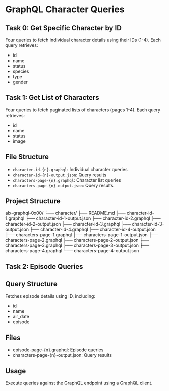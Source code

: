 # GraphQL Character Queries

## Task 0: Get Specific Character by ID
Four queries to fetch individual character details using their IDs (1-4).
Each query retrieves:
- id
- name
- status
- species
- type
- gender

## Task 1: Get List of Characters
Four queries to fetch paginated lists of characters (pages 1-4).
Each query retrieves:
- id
- name
- status
- image

## File Structure
- `character-id-{n}.graphql`: Individual character queries
- `character-id-{n}-output.json`: Query results
- `characters-page-{n}.graphql`: Character list queries
- `characters-page-{n}-output.json`: Query results

## Project Structure
alx-graphql-0x00/
└── character/
    ├── README.md
    ├── character-id-1.graphql
    ├── character-id-1-output.json
    ├── character-id-2.graphql
    ├── character-id-2-output.json
    ├── character-id-3.graphql
    ├── character-id-3-output.json
    ├── character-id-4.graphql
    ├── character-id-4-output.json
    ├── characters-page-1.graphql
    ├── characters-page-1-output.json
    ├── characters-page-2.graphql
    ├── characters-page-2-output.json
    ├── characters-page-3.graphql
    ├── characters-page-3-output.json
    ├── characters-page-4.graphql
    └── characters-page-4-output.json

## Task 2: Episode Queries

## Query Structure
Fetches episode details using ID, including:
- id
- name
- air_date
- episode

## Files
- episode-page-{n}.graphql: Episode queries
- characters-page-{n}-output.json: Query results

## Usage
Execute queries against the GraphQL endpoint using a GraphQL client.
